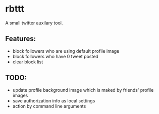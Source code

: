 # rbttt
A small twitter auxilary tool.

Features:
----

- block followers who are using default profile image
- block followers who have 0 tweet posted
- clear block list

TODO:
----

- update profile background image which is maked by friends' profile images
- save authorization info as local settings
- action by command line arguments